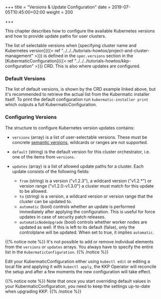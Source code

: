 +++
title = "Versions & Update Configuration"
date = 2019-07-05T10:45:00+02:00
weight = 200

+++

This chapter describes how to configure the available Kubernetes versions and how to
provide update paths for user clusters.

The list of selectable versions when [specifying cluster name and Kubernetes version]({{< ref "../../../tutorials-howtos/project-and-cluster-management" >}}) is defined in the `spec.versions`
section in the [KubermaticConfiguration]({{< ref "../../../tutorials-howtos/kkp-configuration" >}}) CRD.
This is also where updates are configured.

### Default Versions

The list of default versions, is shown by the CRD example linked above, but it's recommended
to retrieve the actual list from the Kubermatic installer itself. 
To print the default configuration run `kubermatic-installer print` which outputs a full KubermaticConfiguration.

### Configuring Versions

The structure to configure Kubernetes version updates contains:

* `versions` (array) is a list of user-selectable versions. These must be concrete
  [semantic versions](https://semver.org/), wildcards or ranges are not supported.
* `default` (string) is the default version for this cluster orchestrator, i.e. one of the
  items from `versions`.
* `updates` (array) is a list of allowed update paths for a cluster. Each update consists
  of the following fields:

  * `from` (string) is a version ("v1.2.3"), a wildcard version ("v1.2.*") or version range
    ("v1.2.0-v1.3.0") a cluster must match for this update to be allowed.
  * `to` (string) is a version, a wildcard version or version range that the cluster can be
    updated to.
  * `automatic` (bool) controls whether an update is performed immediately after applying the
    configuration. This is useful for force updates in case of security patch releases.
  * `automaticNodeUpgrade` (bool) controls whether worker nodes are updated as well. If this
    is left to its default (false), only the controlplane will be updated. When set to true,
    it implies `automatic`.

{{% notice note %}}
It's not possible to add or remove individual elements from the `versions` or `updates` arrays.
You always have to specify the entire list in the `KubermaticConfiguration`.
{{% /notice %}}

Edit your KubermaticConfiguration either using `kubectl edit` or editing a local file and applying
it with `kubectl apply`, the KKP Operator will reconcile the setup and after a few moments
the new configuration will take effect.

{{% notice note %}}
Note that once you start overriding default values in your KubermaticConfiguration, you need to
keep the settings up-to-date when upgrading KKP.
{{% /notice %}}
